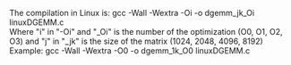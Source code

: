 The compilation in Linux is: gcc -Wall -Wextra -Oi -o dgemm_jk_Oi linuxDGEMM.c  
Where "i" in "-Oi" and "_Oi" is the number of the optimization (O0, O1, O2, O3) and "j" in "_jk" is the size of the matrix (1024, 2048, 4096, 8192)  
Example: gcc -Wall -Wextra -O0 -o dgemm_1k_O0 linuxDGEMM.c  
